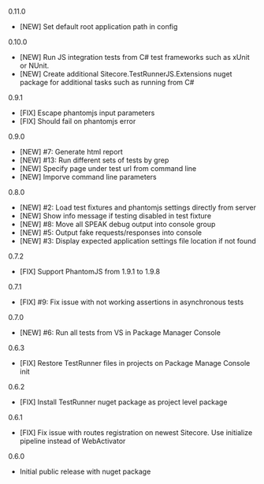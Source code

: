 ﻿0.11.0  
* [NEW] Set default root application path in config   

0.10.0  
* [NEW] Run JS integration tests from C# test frameworks such as xUnit or NUnit.   
* [NEW] Create additional Sitecore.TestRunnerJS.Extensions nuget package for additional tasks such as running from C#

0.9.1  
* [FIX] Escape phantomjs input parameters  
* [FIX] Should fail on phantomjs error 

0.9.0  
* [NEW] #7: Generate html report  
* [NEW] #13: Run different sets of tests by grep  
* [NEW] Specify page under test url from command line  
* [NEW] Imporve command line parameters  

0.8.0  
* [NEW] #2: Load test fixtures and phantomjs settings directly from server  
* [NEW] Show info message if testing disabled in test fixture  
* [NEW] #8: Move all SPEAK debug output into console group  
* [NEW] #5: Output fake requests/responses into console  
* [NEW] #3: Display expected application settings file location if not found  

0.7.2  
* [FIX] Support PhantomJS from 1.9.1 to 1.9.8 

0.7.1  
* [FIX] #9: Fix issue with not working assertions in asynchronous tests 

0.7.0  
* [NEW] #6: Run all tests from VS in Package Manager Console

0.6.3  
* [FIX] Restore TestRunner files in projects on Package Manage Console init

0.6.2  
* [FIX] Install TestRunner nuget package as project level package

0.6.1  
* [FIX] Fix issue with routes registration on newest Sitecore. Use initialize pipeline instead of WebActivator

0.6.0  
* Initial public release with nuget package